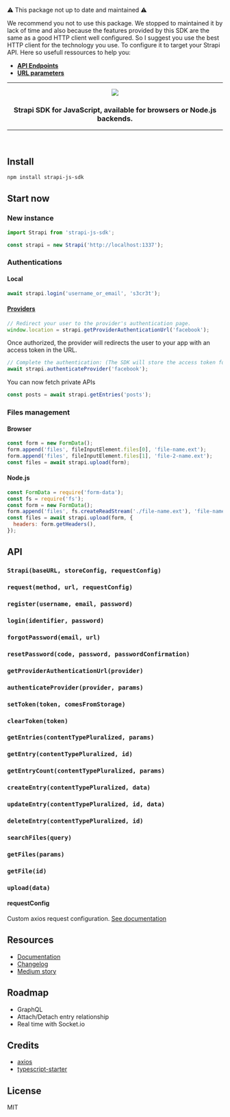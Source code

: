 ⚠️ This package not up to date and maintained ⚠️

We recommend you not to use this package. We stopped to maintained it by lack of time and also because the features provided by this SDK are the same as a good HTTP client well configured.
So I suggest you use the best HTTP client for the technology you use. To configure it to target your Strapi API.
Here so usefull ressources to help you:

- [**API Endpoints**](https://strapi.io/documentation/3.0.0-beta.x/guides/api-endpoints.html#endpoints)
- [**URL parameters**](https://strapi.io/documentation/3.0.0-beta.x/guides/parameters.html)

---

<p align="center"><img src="https://cldup.com/7umchwdUBh.png" /></p>

<h3 align="center">Strapi SDK for JavaScript, available for browsers or Node.js backends.</h3>

---

<br>

## Install

```sh
npm install strapi-js-sdk
```

## Start now

### New instance

```js
import Strapi from 'strapi-js-sdk';

const strapi = new Strapi('http://localhost:1337');
```

### Authentications

#### Local

```js
await strapi.login('username_or_email', 's3cr3t');
```

#### [Providers](https://strapi.io/documentation/guides/authentication.html#providers)

```js
// Redirect your user to the provider's authentication page.
window.location = strapi.getProviderAuthenticationUrl('facebook');
```

Once authorized, the provider will redirects the user to your app with an access token in the URL.

```js
// Complete the authentication: (The SDK will store the access token for you)
await strapi.authenticateProvider('facebook');
```

You can now fetch private APIs

```js
const posts = await strapi.getEntries('posts');
```

### Files management

#### Browser

```js
const form = new FormData();
form.append('files', fileInputElement.files[0], 'file-name.ext');
form.append('files', fileInputElement.files[1], 'file-2-name.ext');
const files = await strapi.upload(form);
```

#### Node.js

```js
const FormData = require('form-data');
const fs = require('fs');
const form = new FormData();
form.append('files', fs.createReadStream('./file-name.ext'), 'file-name.ext');
const files = await strapi.upload(form, {
  headers: form.getHeaders(),
});
```

## API

### `Strapi(baseURL, storeConfig, requestConfig)`

### `request(method, url, requestConfig)`

### `register(username, email, password)`

### `login(identifier, password)`

### `forgotPassword(email, url)`

### `resetPassword(code, password, passwordConfirmation)`

### `getProviderAuthenticationUrl(provider)`

### `authenticateProvider(provider, params)`

### `setToken(token, comesFromStorage)`

### `clearToken(token)`

### `getEntries(contentTypePluralized, params)`

### `getEntry(contentTypePluralized, id)`

### `getEntryCount(contentTypePluralized, params)`

### `createEntry(contentTypePluralized, data)`

### `updateEntry(contentTypePluralized, id, data)`

### `deleteEntry(contentTypePluralized, id)`

### `searchFiles(query)`

### `getFiles(params)`

### `getFile(id)`

### `upload(data)`

#### requestConfig

Custom axios request configuration. [See documentation](https://github.com/axios/axios#request-config)

## Resources

- [Documentation](https://strapi.github.io/strapi-js-sdk)
- [Changelog](https://github.com/strapi/strapi-js-sdk/blob/master/CHANGELOG.md)
- [Medium story](https://medium.com/strapi/announcing-the-strapi-javascript-sdk-ac89f140a9d1)

## Roadmap

- GraphQL
- Attach/Detach entry relationship
- Real time with Socket.io

## Credits

- [axios](https://github.com/axios/axios)
- [typescript-starter](https://github.com/bitjson/typescript-starter)

## License

MIT
